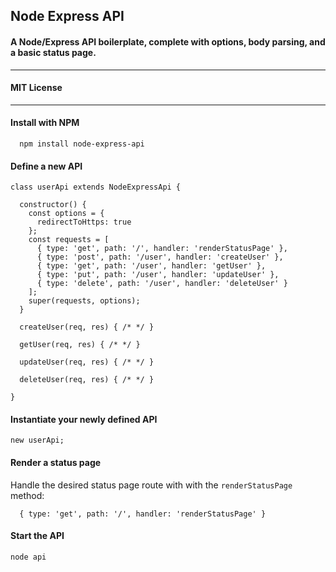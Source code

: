 ## Node Express API
#### A Node/Express API boilerplate, complete with options, body parsing, and a basic status page.

-----

#### MIT License

-----

#### Install with NPM

```
  npm install node-express-api
```

#### Define a new API

```
class userApi extends NodeExpressApi {

  constructor() {
    const options = {
      redirectToHttps: true
    };
    const requests = [
      { type: 'get', path: '/', handler: 'renderStatusPage' },
      { type: 'post', path: '/user', handler: 'createUser' },
      { type: 'get', path: '/user', handler: 'getUser' },
      { type: 'put', path: '/user', handler: 'updateUser' },
      { type: 'delete', path: '/user', handler: 'deleteUser' }
    ];
    super(requests, options);
  }

  createUser(req, res) { /* */ }

  getUser(req, res) { /* */ }

  updateUser(req, res) { /* */ }

  deleteUser(req, res) { /* */ }

}
```

#### Instantiate your newly defined API

```
new userApi;
```

#### Render a status page

Handle the desired status page route with with the `renderStatusPage` method:

```
  { type: 'get', path: '/', handler: 'renderStatusPage' }
```

#### Start the API

```
node api
```
